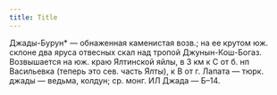 ```yaml
---
title: Title
---
```


Джады-Бурун* — обнаженная каменистая возв.; на ее крутом юж. склоне два яруса
отвесных скал над тропой Джунын-Кош-Богаз. Возвышается на юж. краю Ялтинской
яйлы, в 3 км к С от б. нп Васильевка (теперь это сев. часть Ялты), к В от г.
Лапата — тюрк. джады — ведьма, колдун; ср. монг. ИЛ Джада — Б–14.
